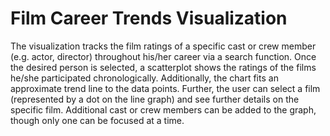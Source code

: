 # Film Career Trends Visualization

The visualization tracks the film ratings of a specific cast or crew member (e.g. actor, director) throughout his/her career via a search function. Once the desired person is selected, a scatterplot shows the ratings of the films he/she participated chronologically. Additionally, the chart fits an approximate trend line to the data points. Further, the user can select a film (represented by a dot on the line graph) and see further details on the specific film. Additional cast or crew members can be added to the graph, though only one can be focused at a time.
